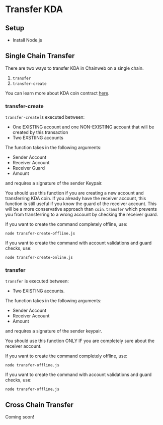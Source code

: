 # Transfer KDA

## Setup

- Install Node.js

## Single Chain Transfer

There are two ways to transfer KDA in Chainweb on a single chain. 
  1. `transfer`
  2. `transfer-create`


You can learn more about KDA coin contract [here](https://github.com/kadena-io/chainweb-node/blob/master/pact/coin-contract/coin.pact).

### transfer-create

`transfer-create` is executed between:   
- One EXISTING account and one NON-EXISTING account that will be created by this transaction
- Two EXSTIING accounts

The function takes in the following arguments: 
- Sender Account
- Receiver Account
- Receiver Guard
- Amount

and requires a signature of the sender Keypair. 

You should use this function if you are creating a new account and transferring KDA coin.
If you already have the receiver account, this function is still useful if you know the guard of the receiver account.
This will be a more conservative approach than `coin.transfer` which prevents you from transferring to a wrong account by checking the receiver guard. 

If you want to create the command completely offline, use: 
```
node transfer-create-offline.js
```
If you want to create the command with account validations and guard checks, use: 
```
node transfer-create-online.js
```

### transfer

`transfer` is executed between:
- Two EXISTING accounts.

The function takes in the following arguments: 
- Sender Account
- Receiver Account
- Amount 

and requires a signature of the sender keypair. 

You should use this function ONLY IF you are completely sure about the receiver account.

If you want to create the command completely offline, use: 
```
node transfer-offline.js
```
If you want to create the command with account validations and guard checks, use: 
```
node transfer-offline.js
```

## Cross Chain Transfer
  Coming soon!
